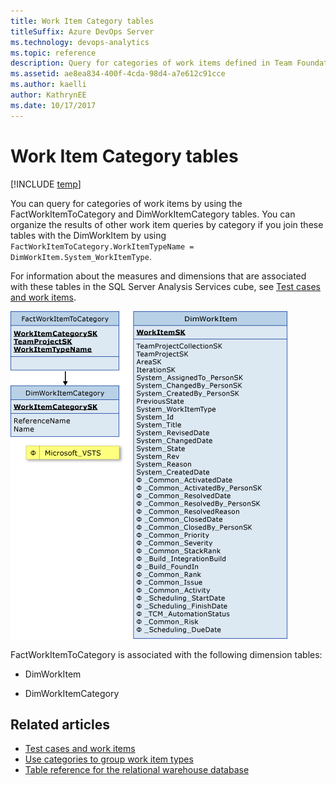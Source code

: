 ```yaml
---
title: Work Item Category tables
titleSuffix: Azure DevOps Server 
ms.technology: devops-analytics
ms.topic: reference
description: Query for categories of work items defined in Team Foundation Server   
ms.assetid: ae8ea834-400f-4cda-98d4-a7e612c91cce
ms.author: kaelli
author: KathrynEE
ms.date: 10/17/2017
---
```




# Work Item Category tables

[!INCLUDE [temp](../includes/tfs-report-platform-version.md)]

You can query for categories of work items by using the FactWorkItemToCategory and DimWorkItemCategory tables. You can organize the results of other work item queries by category if you join these tables with the DimWorkItem by using `FactWorkItemToCategory.WorkItemTypeName = DimWorkItem.System_WorkItemType`.  
  
 For information about the measures and dimensions that are associated with these tables in the SQL Server Analysis Services cube, see [Test cases and work items](perspective-test-analyze-report-work.md).  
  
 ![Fact Tables for Work Item Category](media/teamproj_factworkitemcategory.png "TeamProj_FactWorkItemCategory")  
  
 FactWorkItemToCategory is associated with the following dimension tables:  
  
-   DimWorkItem  
  
-   DimWorkItemCategory  
  
## Related articles 
-  [Test cases and work items](perspective-test-analyze-report-work.md)   
-  [Use categories to group work item types](../../reference/xml/use-categories-to-group-work-item-types.md)   
-  [Table reference for the relational warehouse database](table-reference-relational-warehouse-database.md)